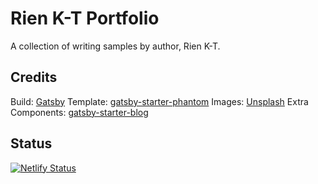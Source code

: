 # Rien K-T Portfolio

A collection of writing samples by author, Rien K-T.

## Credits

Build: [Gatsby](https://www.gatsbyjs.com/)
Template: [gatsby-starter-phantom](https://www.gatsbyjs.com/starters/anubhavsrivastava/gatsby-starter-phantom)
Images: [Unsplash](https://unsplash.com/)
Extra Components: [gatsby-starter-blog](https://github.com/gatsbyjs/gatsby-starter-blog)

## Status

[![Netlify Status](https://api.netlify.com/api/v1/badges/43a32141-3752-45b7-9ad4-1222aaa6019c/deploy-status)](https://app.netlify.com/sites/serene-knuth-bb9350/deploys)
